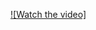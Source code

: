 [![Watch the video]](https://raw.githubusercontent.com/malikbharat15/BrowserUsetestautomation/main/assets/video.mov)
